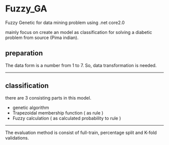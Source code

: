 # Fuzzy_GA
Fuzzy Genetic for data mining problem using .net core2.0

mainly focus on create an model as classification for solving a diabetic problem from source (Pima indian).

preparation
------------------------------
The data form is a number from 1 to 7.
So, data transformation is needed.

------------------------------------------------
classification
-----------------------------------
there are 3 consisting parts in this model.

- genetic algorithm
- Trapezoidal membership function ( as rule )
- Fuzzy calculation ( as calculated probability to rule )

------------------------------------

The evaluation method is consist of full-train, percentage split and K-fold validations.
